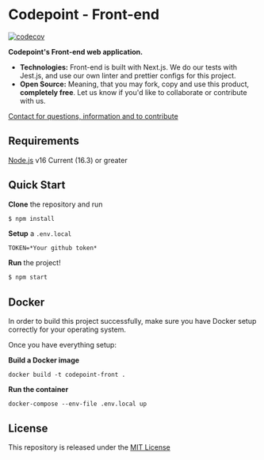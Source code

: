 # Codepoint - Front-end

[![codecov](https://codecov.io/gh/codepointtku/codepoint-front/branch/main/graph/badge.svg?token=f63W1HtqyG)](https://codecov.io/gh/codepointtku/codepoint-front)

**Codepoint's Front-end web application.**

* **Technologies:** Front-end is built with Next.js. We do our tests with Jest.js, and use our own linter and prettier configs for this project.
* **Open Source:** Meaning, that you may fork, copy and use this product, **completely free**. Let us know if you'd like to collaborate or contribute with us.

[Contact for questions, information and to contribute](mailto:juuso.laakso@turku.fi)

## Requirements
[Node.js](https://nodejs.org/) v16 Current (16.3) or greater

## Quick Start
**Clone** the repository and run
```bash
$ npm install
```

**Setup** a `.env.local`
```env
TOKEN=*Your github token*
```

**Run** the project!
```bash
$ npm start
```

## Docker
In order to build this project successfully, make sure you have Docker setup correctly for your operating system.

Once you have everything setup:

**Build a Docker image**
```
docker build -t codepoint-front .
```
**Run the container**
```
docker-compose --env-file .env.local up
```

## License
This repository is released under the [MIT License](LICENSE)
